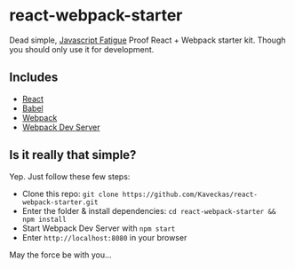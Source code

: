 # react-webpack-starter
Dead simple, [Javascript Fatigue](https://medium.com/@ericclemmons/javascript-fatigue-48d4011b6fc4) Proof React + Webpack starter kit. Though you should only use it for development.

## Includes
  * [React](https://facebook.github.io/react/)
  * [Babel](https://babeljs.io/)
  * [Webpack](https://webpack.github.io/)
  * [Webpack Dev Server](https://webpack.github.io/docs/webpack-dev-server.html)

## Is it really that simple?
Yep. Just follow these few steps:
  * Clone this repo: `git clone https://github.com/Kaveckas/react-webpack-starter.git`
  * Enter the folder & install dependencies: `cd react-webpack-starter && npm install`
  * Start Webpack Dev Server with `npm start`
  * Enter `http://localhost:8080` in your browser

May the force be with you...
